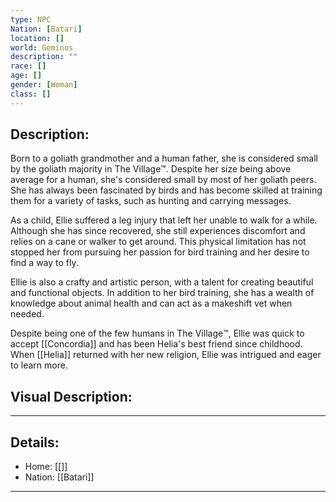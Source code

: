 ```yaml
---
type: NPC
Nation: [Batari]
location: []
world: Geminos
description: ""
race: []
age: []
gender: [Woman]
class: []
---
```


## Description:

Born to a goliath grandmother and a human father, she is considered small by the goliath majority in The Village™️. Despite her size being above average for a human, she's considered small by most of her goliath peers. She has always been fascinated by birds and has become skilled at training them for a variety of tasks, such as hunting and carrying messages.

As a child, Ellie suffered a leg injury that left her unable to walk for a while. Although she has since recovered, she still experiences discomfort and relies on a cane or walker to get around. This physical limitation has not stopped her from pursuing her passion for bird training and her desire to find a way to fly.

Ellie is also a crafty and artistic person, with a talent for creating beautiful and functional objects. In addition to her bird training, she has a wealth of knowledge about animal health and can act as a makeshift vet when needed.

Despite being one of the few humans in The Village™️, Ellie was quick to accept [[Concordia]] and has been Helia's best friend since childhood. When [[Helia]] returned with her new religion, Ellie was intrigued and eager to learn more. 

## Visual Description:

---
## Details:
- Home: [[]]
- Nation: [[Batari]]

---


